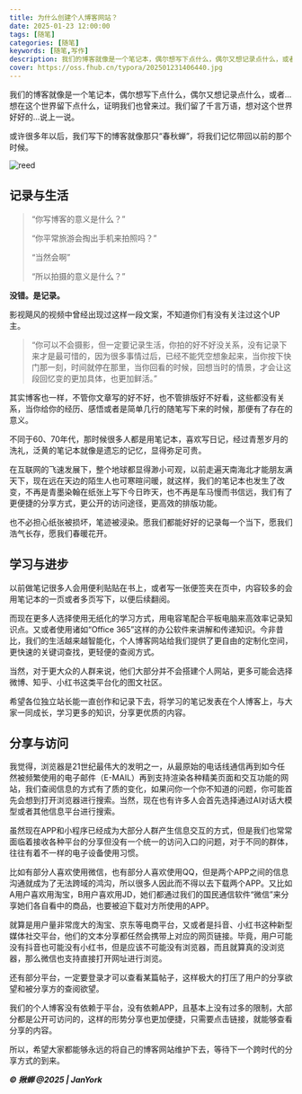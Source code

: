 ```yaml
---
title: 为什么创建个人博客网站？
date: 2025-01-23 12:00:00
tags: [随笔]
categories: [随笔]
keywords: [随笔,写作]
description: 我们的博客就像是一个笔记本，偶尔想写下点什么，偶尔又想记录点什么，或者...想在这个世界留下点什么，证明我们也曾来过。我们留了千言万语，想对这个世界好好的...说上一说。
cover: https://oss.fhub.cn/typora/202501231406440.jpg
---
```

我们的博客就像是一个笔记本，偶尔想写下点什么，偶尔又想记录点什么，或者...想在这个世界留下点什么，证明我们也曾来过。我们留了千言万语，想对这个世界好好的...说上一说。

或许很多年以后，我们写下的博客就像那只“春秋蝉”，将我们记忆带回以前的那个时候。

![reed](https://oss.fhub.cn/typora/202501231406440.jpg)

## 记录与生活

> “你写博客的意义是什么？”
>
> “你平常旅游会掏出手机来拍照吗？”
>
> “当然会啊”
>
> “所以拍摄的意义是什么？”

**没错。是记录。**

影视飓风的视频中曾经出现过这样一段文案，不知道你们有没有关注过这个UP主。

> “你可以不会摄影，但一定要记录生活，你拍的好不好没关系，没有记录下来才是最可惜的，因为很多事情过后，已经不能凭空想象起来，当你按下快门那一刻，时间就停在那里，当你回看的时候，回想当时的情景，才会让这段回忆变的更加具体，也更加鲜活。”

其实博客也一样，不管你文章写的好不好，也不管排版好不好看，这些都没有关系，当你给你的经历、感悟或者是简单几行的随笔写下来的时候，那便有了存在的意义。

不同于60、70年代，那时候很多人都是用笔记本，喜欢写日记，经过青葱岁月的洗礼，泛黄的笔记本就像是遗忘的记忆，显得弥足可贵。

在互联网的飞速发展下，整个地球都显得渺小可观，以前走遍天南海北才能朋友满天下，现在远在天边的陌生人也可寒暄问暖，就这样，我们的笔记本也发生了改变，不再是青墨染翰‌在纸张上写下今日昨天，也不再是车马慢而书信远，我们有了更便捷的分享方式，更公开的访问途径，更高效的排版功能。

也不必担心纸张被损坏，笔迹被浸染。愿我们都能好好的记录每一个当下，愿我们浩气长存，愿我们春暖花开。

## 学习与进步

以前做笔记很多人会用便利贴贴在书上，或者写一张便签夹在页中，内容较多的会用笔记本的一页或者多页写下，以便后续翻阅。

而现在更多人选择使用无纸化的学习方式，用电容笔配合平板电脑来高效率记录知识点。又或者使用诸如“Office 365”这样的办公软件来讲解和传递知识。今非昔比，我们的生活越来越智能化，个人博客网站给我们提供了更自由的定制化空间，更快速的关键词查找，更轻便的查阅方式。

当然，对于更大众的人群来说，他们大部分并不会搭建个人网站，更多可能会选择微博、知乎、小红书这类平台化的图文社区。

希望各位独立站长能一直创作和记录下去，将学习的笔记发表在个人博客上，与大家一同成长，学习更多的知识，分享更优质的内容。

## 分享与访问

我觉得，浏览器是21世纪最伟大的发明之一，从最原始的电话线通信再到如今任然被频繁使用的电子邮件（E-MAIL）再到支持渲染各种精美页面和交互功能的网站，我们查阅信息的方式有了质的变化，如果问你一个你不知道的问题，你可能首先会想到打开浏览器进行搜索。当然，现在也有许多人会首先选择通过AI对话大模型或者其他信息平台进行搜索。

虽然现在APP和小程序已经成为大部分人群产生信息交互的方式，但是我们也常常面临着接收各种平台的分享但没有一个统一的访问入口的问题，对于不同的群体，往往有着不一样的电子设备使用习惯。

比如有部分人喜欢使用微信，也有部分人喜欢使用QQ，但是两个APP之间的信息沟通就成为了无法跨域的鸿沟，所以很多人因此而不得以去下载两个APP。又比如A用户喜欢用淘宝，B用户喜欢用JD，她们都通过我们的国民通信软件“微信”来分享她们各自看中的商品，也要被迫下载对方所使用的APP。

就算是用户量非常庞大的淘宝、京东等电商平台，又或者是抖音、小红书这种新型媒体社交平台，他们的文本分享都任然会携带上对应的网页链接。毕竟，用户可能没有抖音也可能没有小红书，但是应该不可能没有浏览器，而且就算真的没浏览器，那么微信也支持直接打开网址进行浏览。

还有部分平台，一定要登录才可以查看某篇帖子，这样极大的打压了用户的分享欲望和被分享方的查阅欲望。

我们的个人博客没有依赖于平台，没有依赖APP，且基本上没有过多的限制，大部分都是公开可访问的，这样的形势分享也更加便捷，只需要点击链接，就能够查看分享的内容。

所以，希望大家都能够永远的将自己的博客网站维护下去，等待下一个跨时代的分享方式的到来。

***©️ 揪蝉 @2025 | JanYork***

